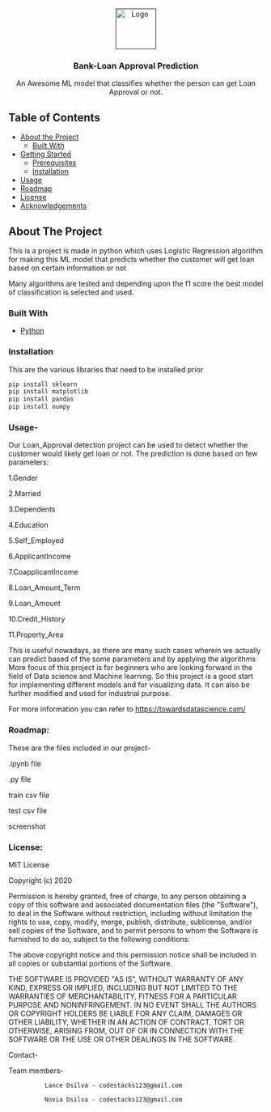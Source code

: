 <!-- PROJECT LOGO -->
<br />
<p align="center">
  <a href="">
    <img src="https://encrypted-tbn0.gstatic.com/images?q=tbn%3AANd9GcQKzfQ0lzumoQl2JS6MGzxgfiGYB6UoTweACm2qx_ZAKDeZvDRN&usqp=CAU" alt="Logo" width="80" height="80">
  </a>

  <h3 align="center">Bank-Loan Approval Prediction</h3>

  <p align="center">
    An Awesome ML model that classifies whether the person can get Loan Approval or not.
    <br />

  </p>
</p>



<!-- TABLE OF CONTENTS -->
## Table of Contents

* [About the Project](#about-the-project)
  * [Built With](#built-with)
* [Getting Started](#getting-started)
  * [Prerequisites](#prerequisites)
  * [Installation](#installation)
* [Usage](#usage)
* [Roadmap](#roadmap)
* [License](#license)
* [Acknowledgements](#acknowledgements)



<!-- ABOUT THE PROJECT -->
## About The Project

This is a project is made in python which uses Logistic Regression algorithm for making this ML model that predicts whether the customer will get loan based on certain information or not

Many algorithms are tested and depending upon the f1 score the best model of classification is selected and used.

### Built With

* [Python](https://docs.python.org/3/m)


### Installation

This are the various libraries that need to be installed prior
```sh
pip install sklearn
pip install matplotlib
pip install pandas
pip install numpy
```








### Usage-

Our Loan_Approval detection project can be used to detect whether the customer would likely get loan or not.
The prediction is done based on few parameters:

1.Gender

2.Married

3.Dependents

4.Education

5.Self_Employed

6.ApplicantIncome

7.CoapplicantIncome

8.Loan_Amount_Term

9.Loan_Amount

10.Credit_History

11.Property_Area

This is useful nowadays, as there are many such cases wherein we actually can predict  based of the some parameters and by applying the algorithms
More focus of this project is for beginners who are looking forward in the field of Data science and Machine learning.
So this project is a good start for implementing different models and for visualizing data. It can also be further modified and used for industrial purpose.


 
 For more information you can refer to https://towardsdatascience.com/
 
 
 
 ### Roadmap:

These are the files included in our project-

.ipynb file

.py file

train csv file

test csv file

screenshot 


### License:

MIT License

Copyright (c) 2020

Permission is hereby granted, free of charge, to any person obtaining a copy
of this software and associated documentation files (the "Software"), to deal
in the Software without restriction, including without limitation the rights
to use, copy, modify, merge, publish, distribute, sublicense, and/or sell
copies of the Software, and to permit persons to whom the Software is
furnished to do so, subject to the following conditions:

The above copyright notice and this permission notice shall be included in all
copies or substantial portions of the Software.

THE SOFTWARE IS PROVIDED "AS IS", WITHOUT WARRANTY OF ANY KIND, EXPRESS OR
IMPLIED, INCLUDING BUT NOT LIMITED TO THE WARRANTIES OF MERCHANTABILITY,
FITNESS FOR A PARTICULAR PURPOSE AND NONINFRINGEMENT. IN NO EVENT SHALL THE
AUTHORS OR COPYRIGHT HOLDERS BE LIABLE FOR ANY CLAIM, DAMAGES OR OTHER
LIABILITY, WHETHER IN AN ACTION OF CONTRACT, TORT OR OTHERWISE, ARISING FROM,
OUT OF OR IN CONNECTION WITH THE SOFTWARE OR THE USE OR OTHER DEALINGS IN THE
SOFTWARE.

Contact-

Team members- 

			  
              Lance Dsilva - codestacks123@gmail.com
              
              Novia Dsilva - codestacks123@gmail.com
			  
              

